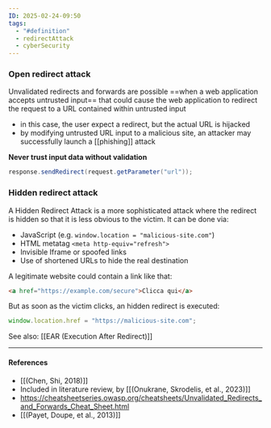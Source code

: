 ```yaml
---
ID: 2025-02-24-09:50
tags:
  - "#definition"
  - redirectAttack
  - cyberSecurity
---
```

### Open redirect attack

Unvalidated redirects and forwards are possible ==when a web application accepts untrusted input== that could cause the web application to redirect the request to a URL contained within untrusted input
- in this case, the user expect a redirect, but the actual URL is hijacked
- by modifying untrusted URL input to a malicious site, an attacker may successfully launch a [[phishing]] attack

**Never trust input data without validation**

```java
response.sendRedirect(request.getParameter("url"));
```

### Hidden redirect attack

A Hidden Redirect Attack is a more sophisticated attack where the redirect is hidden so that it is less obvious to the victim. It can be done via:
- JavaScript (e.g. `window.location = "malicious-site.com"`)
- HTML metatag `<meta http-equiv="refresh">`
- Invisible Iframe or spoofed links
- Use of shortened URLs to hide the real destination

A legitimate website could contain a link like that:

```html
<a href="https://example.com/secure">Clicca qui</a>
```

But as soon as the victim clicks, an hidden redirect is executed:

```javascript
window.location.href = "https://malicious-site.com";
```

See also: [[EAR (Execution After Redirect)]]

---
#### References
- [[(Chen, Shi, 2018)]]
- Included in literature review, by [[(Onukrane, Skrodelis, et al., 2023)]]
- https://cheatsheetseries.owasp.org/cheatsheets/Unvalidated_Redirects_and_Forwards_Cheat_Sheet.html
- [[(Payet, Doupe, et al., 2013)]]